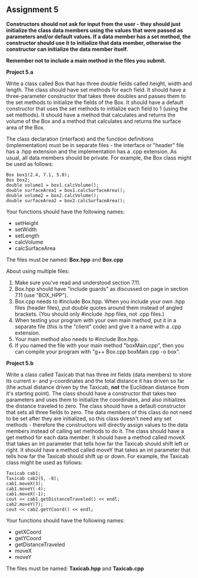 ## Assignment 5 ##

**Constructors should not ask for input from the user - they should just initialize the class data members using the values that were passed as parameters and/or default values.  If a data member has a set method, the constructor should use it to initialize that data member, otherwise the constructor can initialize the data member itself.**

**Remember not to include a main method in the files you submit.**

**Project 5.a**

Write a class called Box that has three double fields called height, width and length.  The class should have set methods for each field.  It should have a three-parameter constructor that takes three doubles and passes them to the set methods to initialize the fields of the Box.  It should have a default constructor that uses the set methods to initialize each field to 1 (using the set methods).  It should have a method that calculates and returns the volume of the Box and a method that calculates and returns the surface area of the Box.

The class declaration (interface) and the function definitions (implementation) must be in separate files - the interface or "header" file has a .hpp extension and the implementation has a .cpp extension.  As usual, all data members should be private.  For example, the Box class might be used as follows:

    Box box1(2.4, 7.1, 5.0);
    Box box2;
    double volume1 = box1.calcVolume();
    double surfaceArea1 = box1.calcSurfaceArea();
    double volume2 = box2.calcVolume();
    double surfaceArea2 = box2.calcSurfaceArea();

Your functions should have the following names:

* setHeight
* setWidth
* setLength
* calcVolume
* calcSurfaceArea

The files must be named: **Box.hpp** and **Box.cpp**

About using multiple files:

1. Make sure you've read and understood section 7.11.
2.  Box.hpp should have "include guards" as discussed on page in section 7.11 (use "BOX_HPP").
3.  Box.cpp needs to #include Box.hpp.  When you include your own .hpp files (header files), put double quotes around them instead of angled brackets.  (You should only #include .hpp files, not .cpp files.)
4.  When testing your program with your own main method, put it in a separate file (this is the "client" code) and give it a name with a .cpp extension.
5.  Your main method also needs to #include Box.hpp.
6.  If you named the file with your main method "boxMain.cpp", then you can compile your program with "g++ Box.cpp boxMain.cpp -o box".

**Project 5.b**

Write a class called Taxicab that has three int fields (data members) to store its current x- and y-coordinates and the total distance it has driven so far (the actual distance driven by the Taxicab, **not** the Euclidean distance from it's starting point).  The class should have a constructor that takes two parameters and uses them to initialize the coordinates, and also initializes the distance traveled to zero.  The class should have a default constructor that sets all three fields to zero.  The data members of this class do not need to be set after they are initialized, so this class doesn't need any set methods - therefore the constructors will directly assign values to the data members instead of calling set methods to do it.  The class should have a get method for each data member.  It should have a method called moveX that takes an int parameter that tells how far the Taxicab should shift left or right.  It should have a method called moveY that takes an int parameter that tells how far the Taxicab should shift up or down.  For example, the Taxicab class might be used as follows:

    Taxicab cab1;
    Taxicab cab2(5, -8);
    cab1.moveX(3);
    cab1.moveY(-4);
    cab1.moveX(-1);
    cout << cab1.getDistanceTraveled() << endl;
    cab2.moveY(7);
    cout << cab2.getYCoord() << endl;

Your functions should have the following names:

* getXCoord
* getYCoord
* getDistanceTraveled
* moveX
* moveY

The files must be named: **Taxicab.hpp** and **Taxicab.cpp**
